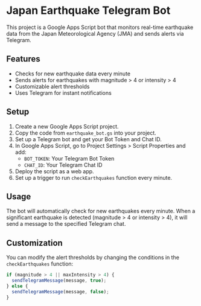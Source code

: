 # Japan Earthquake Telegram Bot

This project is a Google Apps Script bot that monitors real-time earthquake data from the Japan Meteorological Agency (JMA) and sends alerts via Telegram.

## Features

- Checks for new earthquake data every minute
- Sends alerts for earthquakes with magnitude > 4 or intensity > 4
- Customizable alert thresholds
- Uses Telegram for instant notifications

## Setup

1. Create a new Google Apps Script project.
2. Copy the code from `earthquake_bot.gs` into your project.
3. Set up a Telegram bot and get your Bot Token and Chat ID.
4. In Google Apps Script, go to Project Settings > Script Properties and add:
   - `BOT_TOKEN`: Your Telegram Bot Token
   - `CHAT_ID`: Your Telegram Chat ID
5. Deploy the script as a web app.
6. Set up a trigger to run `checkEarthquakes` function every minute.

## Usage

The bot will automatically check for new earthquakes every minute. When a significant earthquake is detected (magnitude > 4 or intensity > 4), it will send a message to the specified Telegram chat.

## Customization

You can modify the alert thresholds by changing the conditions in the `checkEarthquakes` function:

```javascript
if (magnitude > 4 || maxIntensity > 4) {
  sendTelegramMessage(message, true);
} else {
  sendTelegramMessage(message, false);
}

